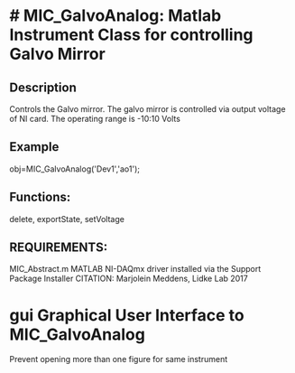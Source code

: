 # # MIC_GalvoAnalog: Matlab Instrument Class for controlling Galvo Mirror
## Description
Controls the Galvo mirror. The galvo mirror is controlled
via output voltage of NI card. The operating range is -10:10 Volts
## Example
obj=MIC_GalvoAnalog('Dev1','ao1');
## Functions:
delete, exportState, setVoltage
## REQUIREMENTS:
MIC_Abstract.m
MATLAB NI-DAQmx driver installed via the Support Package Installer
CITATION: Marjolein Meddens, Lidke Lab 2017
# gui Graphical User Interface to MIC_GalvoAnalog
Prevent opening more than one figure for same instrument

